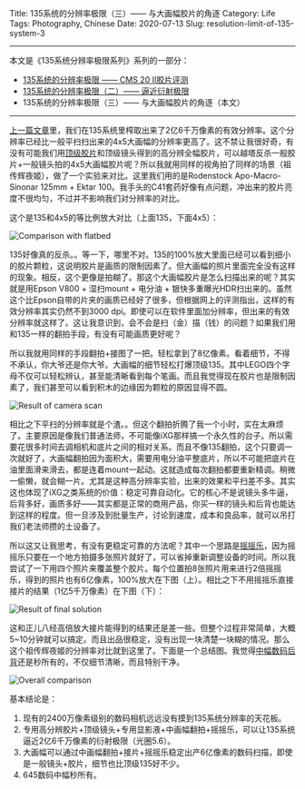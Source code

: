 Title: 135系统的分辨率极限（三）—— 与大画幅胶片的角逐
Category: Life
Tags: Photography, Chinese
Date: 2020-07-13
Slug: resolution-limit-of-135-system-3


---

本文是《135系统分辨率极限系列》系列的一部分：

* [135系统的分辨率极限 —— CMS 20 II胶片评测](/resolution-limit-of-135-system.html)
* [135系统的分辨率极限（二）—— 逼近衍射极限](/resolution-limit-of-135-system-2.html)
* 135系统的分辨率极限（三）—— 与大画幅胶片的角逐（本文）

---

[上一篇文章](/resolution-limit-of-135-system-2.html)里，我们在135系统里榨取出来了2亿6千万像素的有效分辨率。这个分辨率已经比一般平扫扫出来的4x5大画幅的分辨率更高了。这不禁让我很好奇，有没有可能我们用[顶级胶片](https://yage.ai/resolution-limit-of-135-system.html)和顶级镜头得到的高分辨全幅胶片，可以越塔反杀一般胶片+一般镜头拍的4x5大画幅胶片呢？所以我就用同样的视角拍了同样的场景（祖传辉夜姬），做了一个实验来对比。这里我们用的是Rodenstock Apo-Macro-Sinonar 125mm + Ektar 100。我手头的C41套药好像有点问题，冲出来的胶片亮度不很均匀，不过并不影响我们对分辨率的对比。

这个是135和4x5的等比例放大对比（上面135，下面4x5）：

![Comparison with flatbed](/images/scan_large_format_comparison_flatbed.jpg)

135好像真的反杀。。等一下，哪里不对。135的100%放大里面已经可以看到细小的胶片颗粒，这说明胶片是画质的限制因素了。但大画幅的照片里面完全没有这样的现象。相反，这个更像是拍糊了。那这个大画幅胶片是怎么扫描出来的呢？其实就是用Epson V800 + 湿扫mount + 电分油 + 银快多重曝光HDR扫出来的。虽然这个比Epson自带的片夹的画质已经好了很多，但根据网上的评测指出，这样的有效分辨率其实仍然不到3000 dpi。即使可以在软件里面加分辨率，但出来的有效分辨率就这样了。这让我意识到，会不会是扫（金）描（钱）的问题？如果我们用和135一样的翻拍手段，有没有可能画质更好呢？

所以我就用同样的手段翻拍+接图了一把。轻松拿到了8亿像素。看着细节，不得不承认，你大爷还是你大爷。大画幅的细节轻松打爆顶级135。其中LEGO四个字母不仅可以轻松辨认，甚至能清晰看到每个笔画。而且我觉得现在胶片也是限制因素了，我们甚至可以看到积木的边缘因为颗粒的原因显得不圆。

![Result of camera scan](/images/scan_large_format_panorama_100.jpg)

相比之下平扫的分辨率就是个渣。。但这个翻拍折腾了我一个小时，实在太麻烦了。主要原因是像我们普通法师，不可能像iXG那样搞一个永久性的台子。所以需要花很多时间去调相机和底片之间的相对关系。而且不像135翻拍，这个只要调一次就好了，大画幅翻拍因为面积大，需要用电分油平整底片，所以不可能把底片在油里面滑来滑去，都是连着mount一起动。这就造成每次翻拍都要重新精调。稍微一偷懒，就会糊一片。尤其是这种高分辨率实验，出来的效果和平扫差不多。其实这也体现了iXG之类系统的价值：稳定可靠自动化。它的核心不是说镜头多牛逼，后背多好，画质多好——其实都是正常的商用产品，你买一样的镜头和后背也能达到这样的程度。但一旦涉及到批量生产，讨论到速度，成本和良品率，就可以吊打我们老法师攒的土设备了。

所以这又让我思考，有没有更稳定可靠的方法呢？其中一个思路是[摇摇乐](https://yage.ai/resolution-limit-of-135-system-2.html)，因为摇摇乐只要在一个地方拍摄多张照片就好了，可以省掉重新调整设备的时间。所以我尝试了一下用四个照片来覆盖整个胶片。每个位置拍8张照片用来进行2倍摇摇乐，得到的照片也有6亿像素，100%放大在下图（上）。相比之下不用摇摇乐直接接片的结果（1亿5千万像素）在下图（下）：

![Result of final solution](/images/scan_large_format_comparison_panorama_highres_100.jpg)

这和正儿八经高倍放大接片能得到的结果还是差一些。但整个过程非常简单，大概5~10分钟就可以搞定。而且出品很稳定，没有出现一块清楚一块糊的情况。那么这个祖传辉夜姬的分辨率对比就到这里了。下面是一个总结图。我觉得[中幅数码后背](https://yage.ai/full-frame-and-medium-format-1.html)还是秒所有的，不仅细节清晰，而且特别干净。

![Overall comparison](/images/scan_large_format_comparison_overall.jpg)

基本结论是：

1. 现有的2400万像素级别的数码相机远远没有摸到135系统分辨率的天花板。
2. 专用高分辨胶片+顶级镜头+专用显影液+中画幅翻拍+摇摇乐，可以让135系统逼近2亿6千万像素的衍射极限（光圈5.6）。
3. 大画幅可以通过中画幅翻拍+接片+摇摇乐稳定出产6亿像素的数码扫描，即使是一般镜头+胶片，细节也比顶级135好不少。
4. 645数码中幅秒所有。